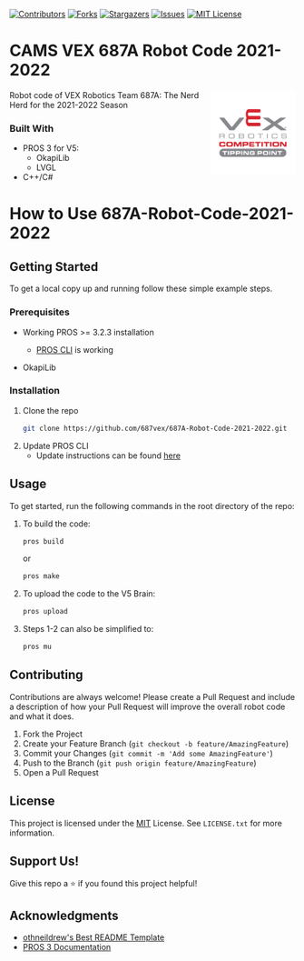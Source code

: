 [![Contributors][contributors-shield]][contributors-url]
[![Forks][forks-shield]][forks-url]
[![Stargazers][stars-shield]][stars-url]
[![Issues][issues-shield]][issues-url]
[![MIT License][license-shield]][license-url]

# CAMS VEX 687A Robot Code 2021-2022

<!-- PROJECT LOGO -->
[<img src="assets/img/tipping-point-logo.png" align="right" width="150">](https://github.com/687vex/687A-Robot-Code-2021-2022)

Robot code of VEX Robotics Team 687A: The Nerd Herd for the 2021-2022 Season

<!-- BUILT WITH -->
### Built With

 - PROS 3 for V5:
   - OkapiLib
   - LVGL
 - C++/C#

# How to Use 687A-Robot-Code-2021-2022

<!-- GETTING STARTED -->
## Getting Started

To get a local copy up and running follow these simple example steps.

### Prerequisites

 - Working PROS >= 3.2.3 installation
   - [PROS CLI](https://github.com/purduesigbots/pros-cli) is working

 - OkapiLib

### Installation

1. Clone the repo
   ```sh
   git clone https://github.com/687vex/687A-Robot-Code-2021-2022.git
   ```
2. Update PROS CLI
   - Update instructions can be found [here](https://pros.cs.purdue.edu/v5/releases/cli3.1.4.html#updating-to-the-new-version)

## Usage

To get started, run the following commands in the root directory of the repo:

1. To build the code:
   ```sh
   pros build
   ```
   or

   ```sh
   pros make
   ```

2. To upload the code to the V5 Brain:
   ```sh
   pros upload
   ```
3. Steps 1-2 can also be simplified to:
   ```sh
   pros mu
   ```

<!-- CONTRIBUTING -->
## Contributing

Contributions are always welcome! Please create a Pull Request and include a description of how your Pull Request will improve the overall robot code and what it does.

1. Fork the Project
2. Create your Feature Branch (`git checkout -b feature/AmazingFeature`)
3. Commit your Changes (`git commit -m 'Add some AmazingFeature'`)
4. Push to the Branch (`git push origin feature/AmazingFeature`)
5. Open a Pull Request


<!-- LICENSE -->
## License

This project is licensed under the [MIT](https://opensource.org/licenses/MIT) License. See `LICENSE.txt` for more information.

<!-- SUPPORT US -->
## Support Us!

Give this repo a ⭐️ if you found this project helpful!

## Acknowledgments

- [othneildrew's Best README Template](https://github.com/othneildrew/Best-README-Template)
- [PROS 3 Documentation](https://pros.cs.purdue.edu/v5/index.html)

<!-- MARKDOWN LINKS & IMAGES -->
[contributors-shield]: https://img.shields.io/github/contributors/687vex/687A-Robot-Code-2021-2022.svg?style=for-the-badge
[contributors-url]: https://github.com/687vex/687A-Robot-Code-2021-2022/graphs/contributors
[forks-shield]: https://img.shields.io/github/forks/687vex/687A-Robot-Code-2021-2022.svg?style=for-the-badge
[forks-url]: https://github.com/687vex/687A-Robot-Code-2021-2022/network/members
[stars-shield]: https://img.shields.io/github/stars/687vex/687A-Robot-Code-2021-2022.svg?style=for-the-badge
[stars-url]: https://github.com/687vex/687A-Robot-Code-2021-2022/stargazers
[issues-shield]: https://img.shields.io/github/issues/687vex/687A-Robot-Code-2021-2022.svg?style=for-the-badge
[issues-url]: https://github.com/687vex/687A-Robot-Code-2021-2022/issues
[license-shield]: https://img.shields.io/github/license/687vex/687A-Robot-Code-2021-2022.svg?style=for-the-badge
[license-url]: https://github.com/687vex/687A-Robot-Code-2021-2022/blob/master/LICENSE.txt
